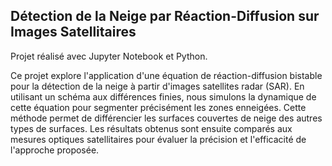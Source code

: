 ## Détection de la Neige par Réaction-Diffusion sur Images Satellitaires

Projet réalisé avec Jupyter Notebook et Python.

Ce projet explore l'application d'une équation de réaction-diffusion bistable pour la détection de la neige à partir d'images satellites radar (SAR). En utilisant un schéma aux différences finies, nous simulons la dynamique de cette équation pour segmenter précisément les zones enneigées. Cette méthode permet de différencier les surfaces couvertes de neige des autres types de surfaces. Les résultats obtenus sont ensuite comparés aux mesures optiques satellitaires pour évaluer la précision et l'efficacité de l'approche proposée.

